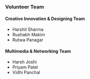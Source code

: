 ### Volunteer Team
#### Creative Innovation & Designing Team
* Harshil Sharma
* Rushabh Makim
* Rutwa Panagar

#### Multimedia & Networking Team
* Harsh Joshi
* Priyam Patel
* Vidhi Panchal

